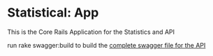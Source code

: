 # Statistical: App

This is the Core Rails Application for the Statistics and API

run rake swagger:build to build the [complete swagger file for the API](../swagger.yaml)
